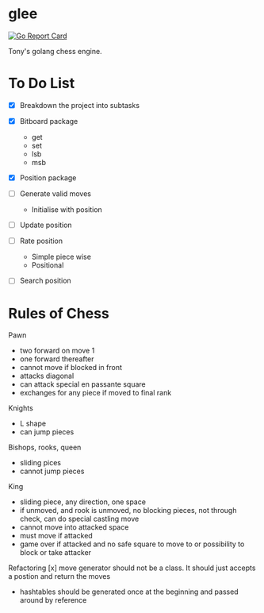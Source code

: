 # glee
[![Go Report Card](https://goreportcard.com/badge/github.com/tonyOreglia/glee)](https://goreportcard.com/report/github.com/tonyOreglia/glee)

Tony's golang chess engine.


# To Do List
- [x] Breakdown the project into subtasks

- [x] Bitboard package
  - get
  - set
  - lsb
  - msb

- [x] Position package

- [ ] Generate valid moves
  - Initialise with position

- [ ] Update position

- [ ] Rate position
  - Simple piece wise
  - Positional

- [ ] Search position

# Rules of Chess

Pawn 
 - two forward on move 1 
 - one forward thereafter 
 - cannot move if blocked in front
 - attacks diagonal
 - can attack special en passante square
 - exchanges for any piece if moved to final rank 

Knights 
 - L shape
 - can jump pieces

Bishops, rooks, queen
 - sliding pices
 - cannot jump pieces 

King 
 - sliding piece, any direction, one space 
 - if unmoved, and rook is unmoved, no blocking pieces, not through check, can do special castling move 
 - cannot move into attacked space 
 - must move if attacked 
 - game over if attacked and no safe square to move to or possibility to block or take attacker 


Refactoring 
 [x] move generator should not be a class. It should just accepts a postion and return the moves
 - hashtables should be generated once at the beginning and passed around by reference

